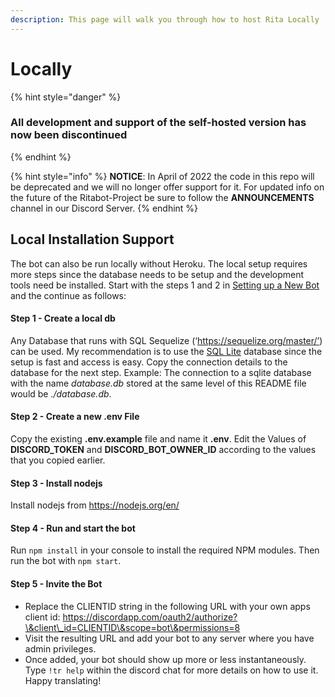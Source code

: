 ```yaml
---
description: This page will walk you through how to host Rita Locally
---
```


# Locally

{% hint style="danger" %}
### All development and support of the self-hosted version has now been discontinued
{% endhint %}

{% hint style="info" %}
**NOTICE**: In April of 2022 the code in this repo will be deprecated and we will no longer offer support for it. For updated info on the future of the Ritabot-Project be sure to follow the **ANNOUNCEMENTS** channel in our Discord Server.
{% endhint %}

## Local Installation Support <a href="#local-installation-support" id="local-installation-support"></a>

The bot can also be run locally without Heroku. The local setup requires more steps since the database needs to be setup and the development tools need be installed. Start with the steps 1 and 2 in [Setting up a New Bot](https://ritabot.gg/local/#new-bot) and the continue as follows:

#### Step 1 - Create a local db <a href="#step-1---create-a-local-db" id="step-1---create-a-local-db"></a>

Any Database that runs with SQL Sequelize (‘https://sequelize.org/master/’) can be used. My recommendation is to use the [SQL Lite](https://www.sqlite.org/index.html) database since the setup is fast and access is easy. Copy the connection details to the database for the next step. Example: The connection to a sqlite database with the name _database.db_ stored at the same level of this README file would be _./database.db_.

#### Step 2 - Create a new .env File <a href="#step-2---create-a-new-env-file" id="step-2---create-a-new-env-file"></a>

Copy the existing **.env.example** file and name it **.env**. Edit the Values of **DISCORD\_TOKEN** and **DISCORD\_BOT\_OWNER\_ID** according to the values that you copied earlier.

#### Step 3 - Install nodejs <a href="#step-3---install-nodejs" id="step-3---install-nodejs"></a>

Install nodejs from https://nodejs.org/en/

#### Step 4 - Run and start the bot <a href="#step-4---run-and-start-the-bot" id="step-4---run-and-start-the-bot"></a>

Run `npm install` in your console to install the required NPM modules. Then run the bot with `npm start`.

#### Step 5 - Invite the Bot <a href="#step-5---configure-bot" id="step-5---configure-bot"></a>

* Replace the CLIENTID string in the following URL with your own apps client id: https://discordapp.com/oauth2/authorize?\&client\_id=CLIENTID\&scope=bot\&permissions=8
* Visit the resulting URL and add your bot to any server where you have admin privileges.
* Once added, your bot should show up more or less instantaneously. Type `!tr help` within the discord chat for more details on how to use it. Happy translating!
